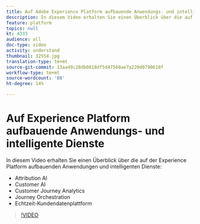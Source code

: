 ```yaml
---
title: Auf Adobe Experience Platform aufbauende Anwendungs- und intelligente Dienste
description: In diesem Video erhalten Sie einen Überblick über die auf Adobe Experience Platform aufbauenden Anwendungsdienste und intelligenten Dienste, die das Experience Cloud Applications&mdash;Echtzeit-Kundendatenplattform, Journey Orchestration, Customer Journey Analytics, Attribution AI und Customer AI ergänzen.
feature: platform
topics: null
kt: 4333
audience: all
doc-type: video
activity: understand
thumbnail: 32554.jpg
translation-type: tm+mt
source-git-commit: 13aa49c28db0818df5d47560ae7a220d0790610f
workflow-type: tm+mt
source-wordcount: '88'
ht-degree: 14%

---
```



# Auf Experience Platform aufbauende Anwendungs- und intelligente Dienste

In diesem Video erhalten Sie einen Überblick über die auf der Experience Platform aufbauenden Anwendungen und intelligenten Dienste:

* Attribution AI
* Customer AI
* Customer Journey Analytics
* Journey Orchestration
* Echtzeit-Kundendatenplattform

>[!VIDEO](https://video.tv.adobe.com/v/32554?quality=12&learn=on)